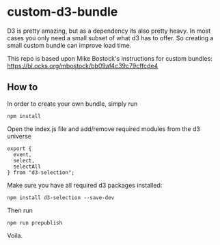 # custom-d3-bundle
D3 is pretty amazing, but as a dependency its also pretty heavy. In most cases you only need a small subset of what d3 has to offer. So creating a small custom bundle can improve load time.

This repo is based upon Mike Bostock's instructions for custom bundles:
https://bl.ocks.org/mbostock/bb09af4c39c79cffcde4

## How to

In order to create your own bundle, simply run

```
npm install
```

Open the index.js file and add/remove required modules from the d3 universe

```
export {
  event,
  select,
  selectAll
} from "d3-selection";
```

Make sure you have all required d3 packages installed:

```
npm install d3-selection --save-dev
```

Then run 

```
npm run prepublish
```

Voila.
